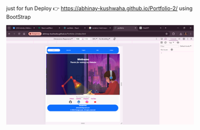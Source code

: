 just for fun
Deploy 👉
https://abhinay-kushwaha.github.io/Portfolio-2/
using BootStrap

![Portfolio 2 Screenshot](https://github.com/abhinay-kushwaha/Portfolio-2/blob/main/Document%20-%20Google%20Chrome%2022-May-24%206_44_02%20PM.png)
